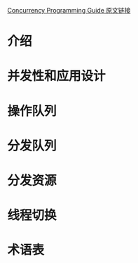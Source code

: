 [Concurrency Programming Guide 原文链接](https://developer.apple.com/library/content/documentation/General/Conceptual/ConcurrencyProgrammingGuide/Introduction/Introduction.html#//apple_ref/doc/uid/TP40008091)

# 介绍

# 并发性和应用设计

# 操作队列

# 分发队列

# 分发资源

# 线程切换

# 术语表